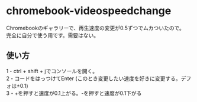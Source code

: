 # chromebook-videospeedchange
Chromebookのギャラリーで、再生速度の変更が0.5ずつでムカついたので。
<br>
完全に自分で使う用です。需要はない。

## 使い方
1・ctrl + shift + jでコンソールを開く。
<br>
2・コードをはっつけてEnter (このとき変更したい速度を好きに変更する。デフォは±0.1)
<br>
3・+を押すと速度が0.1上がる。-を押すと速度が0.1下がる
